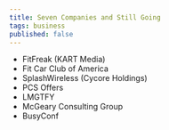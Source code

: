 ```yaml
---
title: Seven Companies and Still Going
tags: business
published: false
---
```


* FitFreak (KART Media)
* Fit Car Club of America
* SplashWireless (Cycore Holdings)
* PCS Offers
* LMGTFY
* McGeary Consulting Group
* BusyConf
